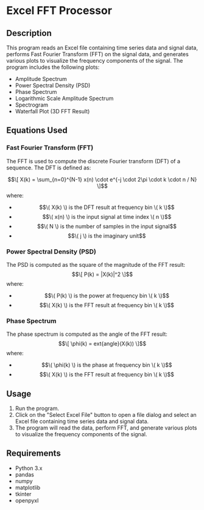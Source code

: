 
# Excel FFT Processor

## Description
This program reads an Excel file containing time series data and signal data, performs Fast Fourier Transform (FFT) on the signal data, and generates various plots to visualize the frequency components of the signal. The program includes the following plots:
- Amplitude Spectrum
- Power Spectral Density (PSD)
- Phase Spectrum
- Logarithmic Scale Amplitude Spectrum
- Spectrogram
- Waterfall Plot (3D FFT Result)

## Equations Used
### Fast Fourier Transform (FFT)
The FFT is used to compute the discrete Fourier transform (DFT) of a sequence. The DFT is defined as:

$$\[ X(k) = \sum_{n=0}^{N-1} x(n) \cdot e^{-j \cdot 2\pi \cdot k \cdot n / N} \]$$
where:
- $$\( X(k) \) is the DFT result at frequency bin \( k \)$$
- $$\( x(n) \) is the input signal at time index \( n \)$$
- $$\( N \) is the number of samples in the input signal$$
- $$\( j \) is the imaginary unit$$

### Power Spectral Density (PSD)
The PSD is computed as the square of the magnitude of the FFT result:
$$\[ P(k) = |X(k)|^2 \]$$
where:
- $$\( P(k) \) is the power at frequency bin \( k \)$$
- $$\( X(k) \) is the FFT result at frequency bin \( k \)$$

### Phase Spectrum
The phase spectrum is computed as the angle of the FFT result:
$$\[ \phi(k) = 	ext{angle}(X(k)) \]$$
where:
- $$\( \phi(k) \) is the phase at frequency bin \( k \)$$
- $$\( X(k) \) is the FFT result at frequency bin \( k \)$$

## Usage
1. Run the program.
2. Click on the "Select Excel File" button to open a file dialog and select an Excel file containing time series data and signal data.
3. The program will read the data, perform FFT, and generate various plots to visualize the frequency components of the signal.

## Requirements
- Python 3.x
- pandas
- numpy
- matplotlib
- tkinter
- openpyxl



